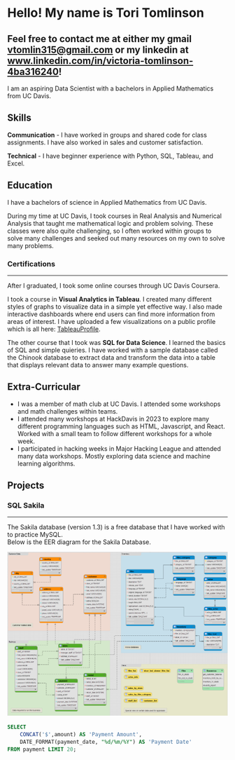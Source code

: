 # Hello! My name is Tori Tomlinson   
Feel free to contact me at either my gmail vtomlin315@gmail.com or my linkedin at www.linkedin.com/in/victoria-tomlinson-4ba316240!   
--- 
I am an aspiring Data Scientist with a bachelors in Applied Mathematics from UC Davis.  


## Skills  
**Communication** - I have worked in groups and shared code for class assignments. I have also worked in sales and customer satisfaction. 

**Technical** - I have beginner experience with Python, SQL, Tableau, and Excel.  

## Education   
I have a bachelors of science in Applied Mathematics from UC Davis. 

During my time at UC Davis, I took courses in Real Analysis and Numerical Analysis that taught me mathematical logic and problem solving. These classes were also quite challenging, so I often worked within groups to solve many challenges and seeked out many resources on my own to solve many problems.  
### Certifications
---
After I graduated, I took some online courses through UC Davis Coursera.

I took a course in **Visual Analytics in Tableau**. I created many different styles of graphs to visualize data in a simple yet effective way. I also made interactive dashboards where end users can find more information from areas of interest. I have uploaded a few visualizations on a public profile which is all here: [TableauProfile](https://public.tableau.com/app/profile/victoria.tomlinson/vizzes). 

The other course that I took was **SQL for Data Science**.
I learned the basics of SQL and simple quieries. I have worked with a sample database called the Chinook database to extract data and transform the data into a table that displays relevant data to answer many example questions.  

## Extra-Curricular  
- I was a member of math club at UC Davis. I attended some workshops and math challenges within teams.   
- I attended many workshops at HackDavis in 2023 to explore many different programming languages such as HTML, Javascript, and React. Worked with a small team to follow different workshops for a whole week.
- I participated in hacking weeks in Major Hacking League and attended many data workshops. Mostly exploring data science and machine learning algorithms.  
## Projects 
### SQL Sakila 
---
The Sakila database (version 1.3) is a free database that I have worked with to practice MySQL.  
Below is the EER diagram for the Sakila Database.  

![Sakila_EER_Diagram](SakilaSQL/Sakila_EER_Diagram.png)

```sql
SELECT
    CONCAT('$',amount) AS 'Payment Amount',
    DATE_FORMAT(payment_date, "%d/%m/%Y") AS 'Payment Date'
FROM payment LIMIT 20;
```

